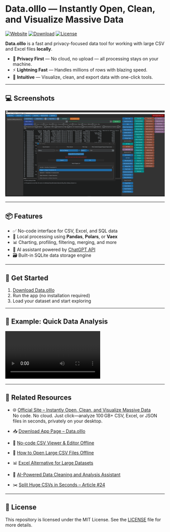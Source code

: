 # Data.olllo — Instantly Open, Clean, and Visualize Massive Data

[![Website](https://img.shields.io/badge/Website-Visit-orange)](https://olllo.top)
[![Download](https://img.shields.io/badge/Download-Windows%2FmacOS-blue)](https://olllo.top/data.olllo)
[![License](https://img.shields.io/badge/License-MIT-green.svg)](LICENSE)

**Data.olllo** is a fast and privacy-focused data tool for working with large CSV and Excel files **locally**.

- 🔐 **Privacy First** — No cloud, no upload — all processing stays on your machine.
- ⚡ **Lightning Fast** — Handles millions of rows with blazing speed.
- 🎨 **Intuitive** — Visualize, clean, and export data with one-click tools.

---

## 💻 Screenshots

![Main Interface](screenshots/interface.png)

---

## 📦 Features

- ✅ No-code interface for CSV, Excel, and SQL data
- 🧠 Local processing using **Pandas**, **Polars**, or **Vaex**
- 📊 Charting, profiling, filtering, merging, and more
- 🤖 AI assistant powered by [ChatGPT API](https://openai.com)
- 🗃️ Built-in SQLite data storage engine

---

## 🚀 Get Started

1. [Download Data.olllo](https://olllo.top/data.olllo)
2. Run the app (no installation required)
3. Load your dataset and start exploring

---

## 🧠 Example: Quick Data Analysis

![Quick Explore Data](screenshots/explore.mp4)

---

## 🔗 Related Resources


- 🌐 [Official Site – Instantly Open, Clean, and Visualize Massive Data](https://olllo.top)  
  No code. No cloud. Just click—analyze 100 GB+ CSV, Excel, or JSON files in seconds, privately on your desktop.

- 📥 [Download App Page – Data.olllo](https://olllo.top/data.olllo)

- 🧩 [No-code CSV Viewer & Editor Offline](https://olllo.top/no_code_csv_viewer_editor_offline)

- 💾 [How to Open Large CSV Files Offline](https://olllo.top/open_large_CSV_file_offline)

- 📊 [Excel Alternative for Large Datasets](https://olllo.top/excel-alternative-for-large-datasets)

- 🤖 [AI-Powered Data Cleaning and Analysis Assistant](https://olllo.top/AI-Powered-Data-Cleaning-And-Analysis-Assistant)

- ✂️ [Split Huge CSVs in Seconds – Article #24](https://olllo.top/articles/article-24-Split-Huge-CSVs-in-Seconds)

---

## 📝 License

This repository is licensed under the MIT License. See the [LICENSE](LICENSE) file for more details.
